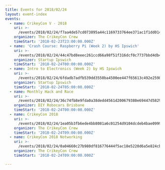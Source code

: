 ```yaml
---
title: Events for 2018/02/24
layout: event-index
events:
  - name: CrikeyCon V - 2018
    uri: >-
      /events/2018/02/24/f7aa4de57cd073895a44c1169733764ee371ac1f1dd014d985da7f91f237cd97
    organizer: The CrikeyCon Crew
    timeStart: '2018-02-23T23:00:00.000Z'
  - name: 'Crash Course: Raspberry Pi (Week 2) by HS Ipswich'
    uri: >-
      /events/2018/02/24/44c47bd8eeec261ccd66a98f51f316dcf0c7737bbd4db4d2a4521bee1b2fd85e
    organizer: Startup Ipswich
    timeStart: '2018-02-24T00:00:00.000Z'
  - name: Intro to Electronics (Week 2) by HS Ipswich
    uri: >-
      /events/2018/02/24/6fdadb7adfb539dd3550ba4500ee447f65613c492e2598cedeb3b3e7fff9e342
    organizer: Startup Ipswich
    timeStart: '2018-02-24T05:00:00.000Z'
  - name: Monthly Hack and Race
    uri: >-
      /events/2018/02/24/36c74fb8e9fda0a38dedd4561d200679380e69447d5829986083ee38b398882a
    organizer: DIY Robocars Brisbane
    timeStart: '2018-02-24T00:00:00.000Z'
  - name: CrikeyCon 2018
    uri: >-
      /events/2018/02/24/1ea05b3fb6ede4bb8081a6c01254d9104dcdeb4bae09997cd33be4db5a5e5ef0
    organizer: The CrikeyCon Crew
    timeStart: '2018-02-24T09:00:00.000Z'
  - name: CrikeyCon 2018 Notworking
    uri: >-
      /events/2018/02/24/0a04660c27b980df816776444f5ac18e5220d6a5e824cbcc8e875965f2c3c97d
    organizer: The CrikeyCon Crew
    timeStart: '2018-02-24T09:00:00.000Z'

---
```

